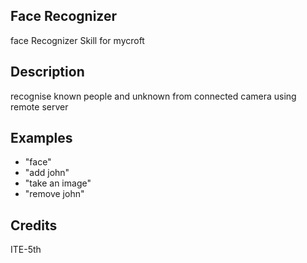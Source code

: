 ## Face Recognizer 
face Recognizer Skill for mycroft

## Description
recognise known people and unknown from connected camera using remote server

## Examples
 * "face"
 * "add john"
 * "take an image"  
 * "remove john"

## Credits
ITE-5th

